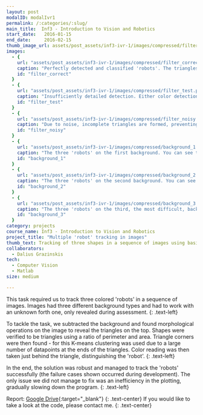 ```yaml
---
layout: post
modalID: modalIvr1
permalink: /:categories/:slug/
main_title:  Inf3 - Introduction to Vision and Robotics
start_date:   2016-01-15
end_date:     2016-02-15
thumb_image_url: assets/post_assets/inf3-ivr-1/images/compressed/filter_noisy.png
images:
  - {
    url: "assets/post_assets/inf3-ivr-1/images/compressed/filter_correct.png",
    caption: "Perfectly detected and classified 'robots'. The triangles are not noisy at all, corners are detected perfectly and 'robots' are each assigned a unique color value, most likely matching with the actual color of the 'robot'.",
    id: "filter_correct"
  }
  - {
    url: "assets/post_assets/inf3-ivr-1/images/compressed/filter_test.png",
    caption: "Insufficiently detailed detection. Either color detection thresholds are not fine enough, or dilation is too strong.",
    id: "filter_test"
  }
  - {
    url: "assets/post_assets/inf3-ivr-1/images/compressed/filter_noisy.png",
    caption: "Due to noise, incomplete triangles are formed, preventing corner detection. Therefore, these shapes cannot be classified as 'robots'. Furthermore, noise below the 'robot' is visible, hinting the lack of erosion. A difficult situation as the two upper triangles are too eroded.",
    id: "filter_noisy"
  }
  - {
    url: "assets/post_assets/inf3-ivr-1/images/compressed/background_1.png",
    caption: "The three 'robots' on the first background. You can see that our methods were successful in plotting their motion path.",
    id: "background_1"
  }
  - {
    url: "assets/post_assets/inf3-ivr-1/images/compressed/background_2.png",
    caption: "The three 'robots' on the second background. You can see that our methods were successful in plotting their motion path.",
    id: "background_2"
  }
  - {
    url: "assets/post_assets/inf3-ivr-1/images/compressed/background_3.png",
    caption: "The three 'robots' on the third, the most difficult, background. You can see the blue 'robot' misclassified as red and the green one having his direction incorrect. The red 'robot' is not recognized at all.",
    id: "background_3"
  }
category: projects
course_name: Inf3 - Introduction to Vision and Robotics
project_title: "Multiple 'robot' tracking in images"
thumb_text: Tracking of three shapes in a sequence of images using basic shape and color recognition techniques
collaborators:
  - Dalius Grazinskis
tech:
  - Computer Vision
  - Matlab
size: medium

---
```


<div class="post-content-markdown">

This task required us to track three colored 'robots' in a sequence of images. Images had three different background types and had to work with an unknown forth one, only revealed during assessment.
{: .text-left}

To tackle the task, we subtracted the background and found morphological operations on the image to reveal the triangles on the top. Shapes were verified to be triangles using a ratio of perimeter and area. Triangle corners were then found - for this K-means clustering was used due to a large number of datapoints at the ends of the triangles. Color reading was then taken just behind the triangle, distinguishing the 'robot'.
{: .text-left}

In the end, the solution was robust and managed to track the 'robots' successfully (the failure cases shown occurred during development). The only issue we did not manage to fix was an inefficiency in the plotting, gradually slowing down the program.
{: .text-left}

Report: [Google Drive](https://drive.google.com/open?id=1wYzYK88y1drcs3xgZwLJoZGRkNKFC8VH){:target="_blank"}
{: .text-center}
If you would like to take a look at the code, please contact me.
{: .text-center}

</div>
